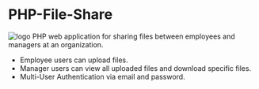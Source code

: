 # PHP-File-Share
![logo](https://github.com/francisohara24/PHP-File-Share/blob/master/content/logo-small.jpeg?raw=true)
PHP web application for sharing files between employees and managers at an organization.
 - Employee users can upload files.
 - Manager users can view all uploaded files and download specific files.
 - Multi-User Authentication via email and password.
